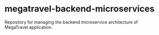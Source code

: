 # megatravel-backend-microservices
Repository for managing the backend microservice architecture of MegaTravel application.
